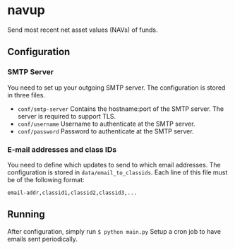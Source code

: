# navup #

Send most recent net asset values (NAVs) of funds.

## Configuration ##

### SMTP Server ###

You need to set up your outgoing SMTP server. The configuration is stored in three files.

* `conf/smtp-server` Contains the hostname:port of the SMTP server. The server is required to support TLS.
* `conf/username` Username to authenticate at the SMTP server.
* `conf/password` Password to authenticate at the SMTP server.

### E-mail addresses and class IDs ###

You need to define which updates to send to which email addresses. The configuration is stored in `data/email_to_classids`. Each line of this file must be of the following format:

`email-addr,classid1,classid2,classid3,...`

## Running ##

After configuration, simply run
`$ python main.py`
Setup a cron job to have emails sent periodically.
